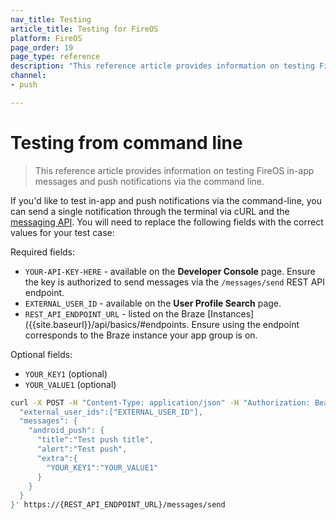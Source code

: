 ```yaml
---
nav_title: Testing
article_title: Testing for FireOS
platform: FireOS
page_order: 19
page_type: reference
description: "This reference article provides information on testing FireOS in-app messages and push notifications via the command line."
channel: 
- push

---
```


# Testing from command line

> This reference article provides information on testing FireOS in-app messages and push notifications via the command line.

If you'd like to test in-app and push notifications via the command-line, you can send a single notification through the terminal via cURL and the [messaging API]({{site.baseurl}}/api/endpoints/messaging/send_messages/post_send_messages/). You will need to replace the following fields with the correct values for your test case:

Required fields:
- `YOUR-API-KEY-HERE` - available on the **Developer Console** page. Ensure the key is authorized to send messages via the `/messages/send` REST API endpoint. 
- `EXTERNAL_USER_ID` - available on the **User Profile Search** page.
- `REST_API_ENDPOINT_URL` - listed on the Braze [Instances]({{site.baseurl}}/api/basics/#endpoints. Ensure using the endpoint corresponds to the Braze instance your app group is on.

Optional fields:
- `YOUR_KEY1` (optional)
- `YOUR_VALUE1` (optional)

```bash
curl -X POST -H "Content-Type: application/json" -H "Authorization: Bearer YOUR-API-KEY-HERE" -d '{
  "external_user_ids":["EXTERNAL_USER_ID"],
  "messages": {
    "android_push": {
      "title":"Test push title",
      "alert":"Test push",
      "extra":{
        "YOUR_KEY1":"YOUR_VALUE1"
      }
    }
  }
}' https://{REST_API_ENDPOINT_URL}/messages/send 
```

[13]: {{site.baseurl}}/api/endpoints/messaging/
[66]: {{site.baseurl}}/api/endpoints/messaging/send_messages/post_send_messages/